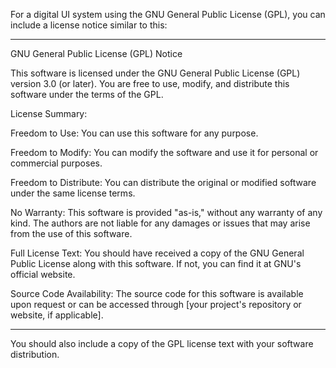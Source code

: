 For a digital UI system using the GNU General Public License (GPL), you can include a license notice similar to this:


---

GNU General Public License (GPL) Notice

This software is licensed under the GNU General Public License (GPL) version 3.0 (or later). You are free to use, modify, and distribute this software under the terms of the GPL.

License Summary:

Freedom to Use: You can use this software for any purpose.

Freedom to Modify: You can modify the software and use it for personal or commercial purposes.

Freedom to Distribute: You can distribute the original or modified software under the same license terms.


No Warranty: This software is provided "as-is," without any warranty of any kind. The authors are not liable for any damages or issues that may arise from the use of this software.

Full License Text: You should have received a copy of the GNU General Public License along with this software. If not, you can find it at GNU's official website.

Source Code Availability: The source code for this software is available upon request or can be accessed through [your project's repository or website, if applicable].


---

You should also include a copy of the GPL license text with your software distribution.


